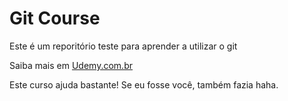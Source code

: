 # Git Course

Este é um reporitório teste para aprender a utilizar o git

Saiba mais em [Udemy.com.br](https://www.udemy.com/git-e-github-para-iniciantes)

Este curso ajuda bastante! Se eu fosse você, também fazia haha.
